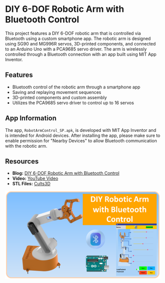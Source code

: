 # DIY 6-DOF Robotic Arm with Bluetooth Control

This project features a DIY 6-DOF robotic arm that is controlled via Bluetooth using a custom smartphone app. The robotic arm is designed using SG90 and MG996R servos, 3D-printed components, and connected to an Arduino Uno with a PCA9685 servo driver. The arm is wirelessly controlled through a Bluetooth connection with an app built using MIT App Inventor.

## Features
- Bluetooth control of the robotic arm through a smartphone app
- Saving and replaying movement sequences
- 3D-printed components and custom assembly
- Utilizes the PCA9685 servo driver to control up to 16 servos

## App Information
The app, `RobotArmControl_SP.apk`, is developed with MIT App Inventor and is intended for Android devices. After installing the app, please make sure to enable permission for "Nearby Devices" to allow Bluetooth communication with the robotic arm.

## Resources
- **Blog:** [DIY 6-DOF Robotic Arm with Bluetooth Control](https://omartronics.com/diy-6-dof-robotic-arm-with-bluetooth-control-design-build-and-program/)
- **Video:** [YouTube Video](https://youtu.be/op7UYowvfX0)
- **STL Files:** [Cults3D](https://cults3d.com/:2252167)

![Project Thumbnail](TN_Eng.png)
